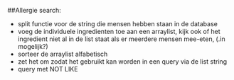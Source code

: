 ##Allergie search:
- split functie voor de string die mensen hebben staan in de database
- voeg de individuele ingredienten toe aan een arraylist, kijk ook of het ingredient niet al in de list staat 
als er meerdere mensen mee-eten, (.in mogelijk?)
- sorteer de arraylist alfabetisch
- zet het om zodat het gebruikt kan worden in een query via de list string
- query met NOT LIKE 
